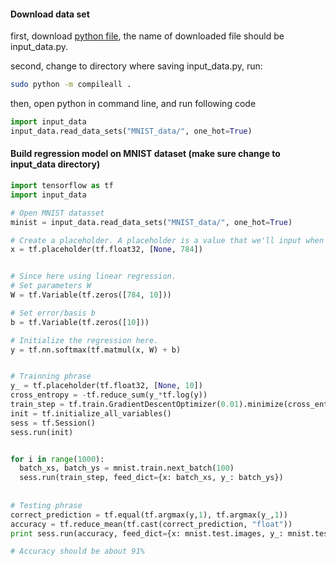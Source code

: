 #### Download data set

first, download [python file](https://tensorflow.googlesource.com/tensorflow/+/master/tensorflow/examples/tutorials/mnist/input_data.py), the name of downloaded file should be input_data.py.

second, change to directory where saving input_data.py, run:
```bash
sudo python -m compileall .
```

then, open python in command line, and run following code

```python
import input_data
input_data.read_data_sets("MNIST_data/", one_hot=True)
```



#### Build regression model on MNIST dataset (make sure change to input_data directory)

```python
import tensorflow as tf
import input_data

# Open MNIST datasset 
minist = input_data.read_data_sets("MNIST_data/", one_hot=True)

# Create a placeholder. A placeholder is a value that we'll input when we ask TensorFlow to run a computation. 
x = tf.placeholder(tf.float32, [None, 784])


# Since here using linear regression.
# Set parameters W
W = tf.Variable(tf.zeros([784, 10]))

# Set error/basis b
b = tf.Variable(tf.zeros([10]))

# Initialize the regression here.
y = tf.nn.softmax(tf.matmul(x, W) + b)


# Trainning phrase
y_ = tf.placeholder(tf.float32, [None, 10])
cross_entropy = -tf.reduce_sum(y_*tf.log(y))
train_step = tf.train.GradientDescentOptimizer(0.01).minimize(cross_entropy)
init = tf.initialize_all_variables()
sess = tf.Session()
sess.run(init)


for i in range(1000):
  batch_xs, batch_ys = mnist.train.next_batch(100)
  sess.run(train_step, feed_dict={x: batch_xs, y_: batch_ys})
  
  
# Testing phrase
correct_prediction = tf.equal(tf.argmax(y,1), tf.argmax(y_,1))
accuracy = tf.reduce_mean(tf.cast(correct_prediction, "float"))
print sess.run(accuracy, feed_dict={x: mnist.test.images, y_: mnist.test.labels})

# Accuracy should be about 91%
```
